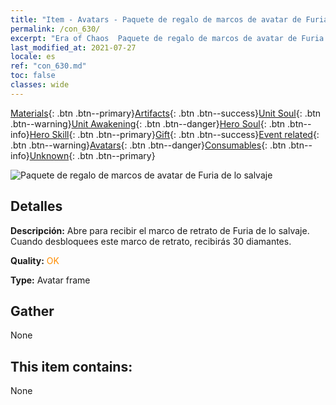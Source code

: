 ```yaml
---
title: "Item - Avatars - Paquete de regalo de marcos de avatar de Furia de lo salvaje"
permalink: /con_630/
excerpt: "Era of Chaos  Paquete de regalo de marcos de avatar de Furia de lo salvaje"
last_modified_at: 2021-07-27
locale: es
ref: "con_630.md"
toc: false
classes: wide
---
```

 [Materials](/ItemsES/){: .btn .btn--primary}[Artifacts](/ItemsES/Artifacts/){: .btn .btn--success}[Unit Soul](/ItemsES/UnitSoul/){: .btn .btn--warning}[Unit Awakening](/ItemsES/UnitAwakening/){: .btn .btn--danger}[Hero Soul](/ItemsES/HeroSoul/){: .btn .btn--info}[Hero Skill](/ItemsES/HeroSkill/){: .btn .btn--primary}[Gift](/ItemsES/Gift/){: .btn .btn--success}[Event related](/ItemsES/Events/){: .btn .btn--warning}[Avatars](/ItemsES/Avatars/){: .btn .btn--danger}[Consumables](/ItemsES/Consumables/){: .btn .btn--info}[Unknown](/ItemsES/Unknown/){: .btn .btn--primary}

 ![Paquete de regalo de marcos de avatar de Furia de lo salvaje](/images/t/i_907003.png)

## Detalles
 **Descripción:** Abre para recibir el marco de retrato de Furia de lo salvaje. Cuando desbloquees este marco de retrato, recibirás 30 diamantes.

 **Quality:** <span style="color: #FF8C00">OK</span>

 **Type:** Avatar frame

## Gather

  None

## This item contains:

  None


